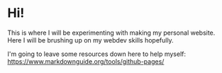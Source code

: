 # Hi!
This is where I will be experimenting with making my personal website.  
Here I will be brushing up on my webdev skills hopefully.

I'm going to leave some resources down here to help myself:  
https://www.markdownguide.org/tools/github-pages/  